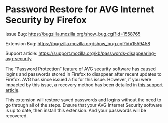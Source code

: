 # Password Restore for AVG Internet Security by Firefox

Issue Bug: https://bugzilla.mozilla.org/show_bug.cgi?id=1558765

Extension Bug: https://bugzilla.mozilla.org/show_bug.cgi?id=1559458

Support article: https://support.mozilla.org/kb/passwords-disappearing-avg-security


The “Password Protection” feature of AVG security software has caused logins and passwords stored in Firefox to disappear after recent updates to Firefox. AVG has since issued a fix for this issue. However, if you were impacted by this issue, a recovery method has been detailed in [this support article](https://support.mozilla.org/kb/passwords-disappearing-avg-security).

This extension will restore saved passwords and logins without the need to go through all of the steps. Ensure that your AVG Internet Security software is up to date, then install this extension. And your passwords will be recovered.
